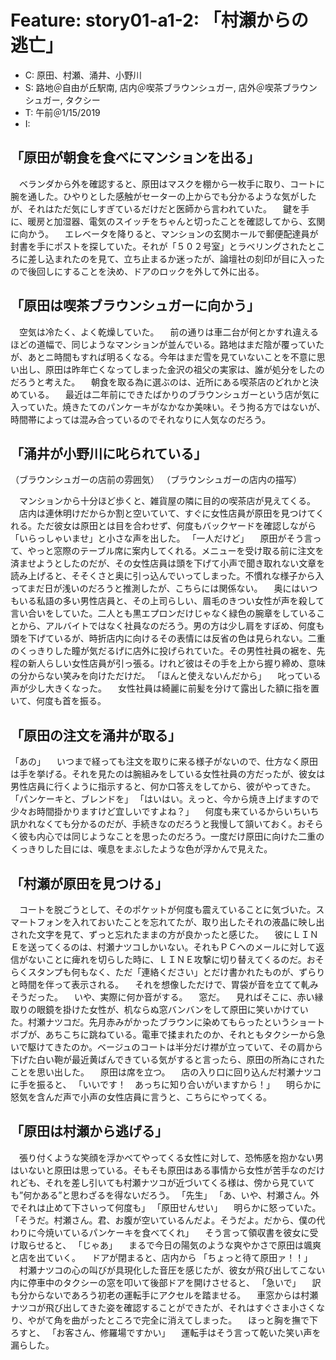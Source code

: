 # Feature: story01-a1-2: 「村瀬からの逃亡」

- C: 原田、村瀬、涌井、小野川
- S: 路地＠自由が丘駅南, 店内＠喫茶ブラウンシュガー, 店外＠喫茶ブラウンシュガー, タクシー
- T: 午前＠1/15/2019
- I:

## 「原田が朝食を食べにマンションを出る」


　ベランダから外を確認すると、原田はマスクを棚から一枚手に取り、コートに腕を通した。ひやりとした感触がセーターの上からでも分かるような気がしたが、それはただ気にしすぎているだけだと医師から言われていた。
　鍵を手に、暖房と加湿器、電気のスイッチをちゃんと切ったことを確認してから、玄関に向かう。
　エレベータを降りると、マンションの玄関ホールで郵便配達員が封書を手にポストを探していた。それが「５０２号室」とラベリングされたところに差し込まれたのを見て、立ち止まるか迷ったが、論壇社の刻印が目に入ったので後回しにすることを決め、ドアのロックを外して外に出る。

## 「原田は喫茶ブラウンシュガーに向かう」

　空気は冷たく、よく乾燥していた。
　前の通りは車二台が何とかすれ違えるほどの道幅で、同じようなマンションが並んでいる。路地はまだ陰が覆っていたが、あとニ時間もすれば明るくなる。今年はまだ雪を見ていないことを不意に思い出し、原田は昨年亡くなってしまった金沢の祖父の実家は、誰が処分をしたのだろうと考えた。
　朝食を取る為に選ぶのは、近所にある喫茶店のどれかと決めている。
　最近は二年前にできたばかりのブラウンシュガーという店が気に入っていた。焼きたてのパンケーキがなかなか美味い。そう拘る方ではないが、時間帯によっては混み合っているのでそれなりに人気なのだろう。

## 「涌井が小野川に叱られている」


（ブラウンシュガーの店前の雰囲気）
（ブラウンシュガーの店内の描写）

　マンションから十分ほど歩くと、雑貨屋の隣に目的の喫茶店が見えてくる。
　店内は連休明けだからか割と空いていて、すぐに女性店員が原田を見つけてくれる。ただ彼女は原田とは目を合わせず、何度もバックヤードを確認しながら「いらっしゃいませ」と小さな声を出した。
「一人だけど」
　原田がそう言って、やっと窓際のテーブル席に案内してくれる。メニューを受け取る前に注文を済ませようとしたのだが、その女性店員は頭を下げて小声で聞き取れない文章を読み上げると、そそくさと奥に引っ込んでいってしまった。不慣れな様子から入ってまだ日が浅いのだろうと推測したが、こちらには関係ない。
　奥にはいつもいる私語の多い男性店員と、その上司らしい、眉毛のきつい女性が声を殺して言い合いをしていた。二人とも黒エプロンだけじゃなく緑色の腕章をしていることから、アルバイトではなく社員なのだろう。男の方は少し肩をすぼめ、何度も頭を下げているが、時折店内に向けるその表情には反省の色は見られない。二重のくっきりした瞳が気だるげに店外に投げられていた。その男性社員の裾を、先程の新人らしい女性店員が引っ張る。けれど彼はその手を上から握り締め、意味の分からない笑みを向けただけだ。
「ほんと使えないんだから」
　叱っている声が少し大きくなった。
　女性社員は綺麗に前髪を分けて露出した額に指を置いて、何度も首を振る。


## 「原田の注文を涌井が取る」


「あの」
　いつまで経っても注文を取りに来る様子がないので、仕方なく原田は手を挙げる。それを見たのは腕組みをしている女性社員の方だったが、彼女は男性店員に行くように指示すると、何か口答えをしてから、彼がやってきた。
「パンケーキと、ブレンドを」
「はいはい。えっと、今から焼き上げますので少々お時間掛かりますけど宜しいですよね？」
　何度も来ているからいちいち訊かれなくても分かるのだが、手続きなのだろうと我慢して頷いておく。おそらく彼も内心では同じようなことを思ったのだろう。一度だけ原田に向けた二重のくっきりした目には、嘆息をまぶしたような色が浮かんで見えた。

## 「村瀬が原田を見つける」


　コートを脱ごうとして、そのポケットが何度も震えていることに気づいた。スマートフォンを入れておいたことを忘れてたが、取り出したそれの液晶に映し出された文字を見て、ずっと忘れたままの方が良かったと感じた。
　彼にＬＩＮＥを送ってくるのは、村瀬ナツコしかいない。それもＰＣへのメールに対して返信がないことに痺れを切らした時に、ＬＩＮＥ攻撃に切り替えてくるのだ。おそらくスタンプも何もなく、ただ「連絡ください」とだけ書かれたものが、ずらりと時間を伴って表示される。
　それを想像しただけで、胃袋が音を立てて軋みそうだった。
　いや、実際に何か音がする。
　窓だ。
　見ればそこに、赤い縁取りの眼鏡を掛けた女性が、机ならぬ窓バンバンをして原田に笑いかけていた。村瀬ナツコだ。先月赤みがかったブラウンに染めてもらったというショートボブが、あちこちに跳ねている。電車で揉まれたのか、それともタクシーから急いで駆けてきたのか。ベージュのコートは半分だけ襟が立っていて、その肩から下げた白い鞄が最近黄ばんできている気がすると言ったら、原田の所為にされたことを思い出した。
　原田は席を立つ。
　店の入り口に回り込んだ村瀬ナツコに手を振ると、
「いいです！　あっちに知り合いがいますから！」
　明らかに怒気を含んだ声で小声の女性店員に言うと、こちらにやってくる。


## 「原田は村瀬から逃げる」


　張り付くような笑顔を浮かべてやってくる女性に対して、恐怖感を抱かない男はいないと原田は思っている。そもそも原田はある事情から女性が苦手なのだけれども、それを差し引いても村瀬ナツコが近づいてくる様は、傍から見ていても”何かある”と思わざるを得ないだろう。
「先生」
「あ、いや、村瀬さん。外でそれは止めて下さいって何度も」
「原田せんせい」
　明らかに怒っていた。
「そうだ。村瀬さん。君、お腹が空いているんだよ。そうだよ。だから、僕の代わりに今焼いているパンケーキを食べてくれ」
　そう言って領収書を彼女に受け取らせると、
「じゃあ」
　まるで今日の陽気のような爽やかさで原田は颯爽と店を出ていく。
　ドアが閉まると、店内から
「ちょっと待て原田ァ！！」
　村瀬ナツコの心の叫びが具現化した音圧を感じたが、彼女が飛び出してこない内に停車中のタクシーの窓を叩いて後部ドアを開けさせると、
「急いで」
　訳も分からないであろう初老の運転手にアクセルを踏ませる。
　車窓からは村瀬ナツコが飛び出してきた姿を確認することができたが、それはすぐさま小さくなり、やがて角を曲がったところで完全に消えてしまった。
　ほっと胸を撫で下ろすと、
「お客さん、修羅場ですかい」
　運転手はそう言って乾いた笑い声を漏らした。

